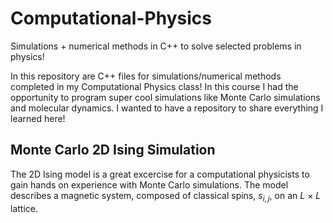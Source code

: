 # Computational-Physics
Simulations + numerical methods in C++ to solve selected problems in physics! 

In this repository are C++ files for simulations/numerical methods completed in my Computational Physics class! In this course I had the opportunity to program super cool simulations like Monte Carlo simulations and molecular dynamics. I wanted to have a repository to share everything I learned here!  

## Monte Carlo 2D Ising Simulation
The 2D Ising model is a great excercise for a computational physicists to gain hands on experience with Monte Carlo simulations. The model describes a magnetic system, composed of classical spins, $s_{i,j}$, on an *L* $\times$ *L* lattice. 
